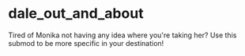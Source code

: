 # dale_out_and_about
Tired of Monika not having any idea where you're taking her? Use this submod to be more specific in your destination!
